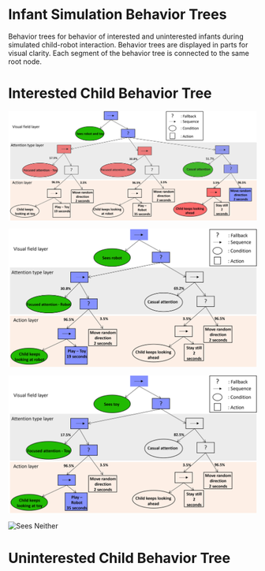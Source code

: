 # Infant Simulation Behavior Trees
Behavior trees for behavior of interested and uninterested infants during simulated child-robot interaction. Behavior trees are displayed in parts for visual clarity. Each segment of the behavior tree is connected to the same root node.


# Interested Child Behavior Tree
![Interested Sees Both Robot and Toy](Interested_Sees_Both.png?raw=true)

![Interested Sees Robot Only](Interested_Sees_Robot_Only.png?raw=true)

![Interested Sees Toy Only](Interested_Sees_Toy_Only.png?raw=true)

![Sees Neither](Sees_Neither.png?raw=true)

# Uninterested Child Behavior Tree
